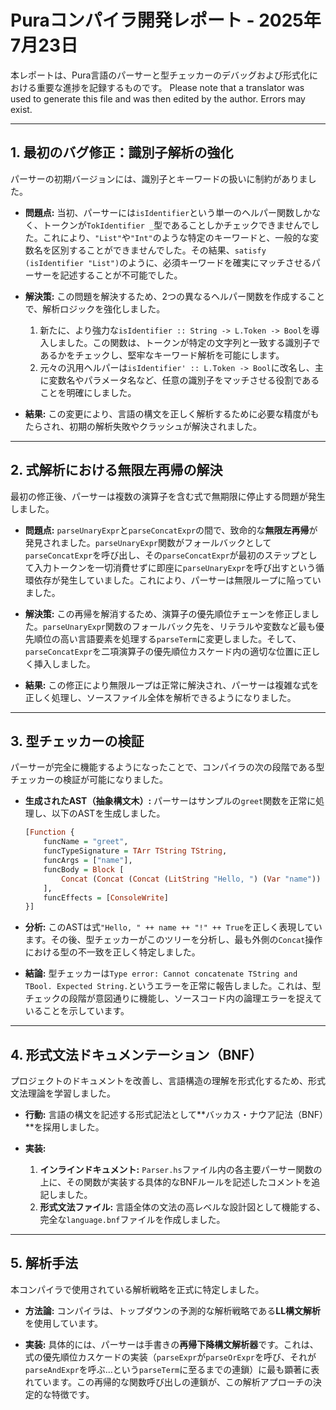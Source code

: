 # Puraコンパイラ開発レポート - 2025年7月23日

本レポートは、Pura言語のパーサーと型チェッカーのデバッグおよび形式化における重要な進捗を記録するものです。
Please note that a translator was used to generate this file and was then edited by the author. Errors may exist.

---

## 1. 最初のバグ修正：識別子解析の強化

パーサーの初期バージョンには、識別子とキーワードの扱いに制約がありました。

* **問題点:** 当初、パーサーには`isIdentifier`という単一のヘルパー関数しかなく、トークンが`TokIdentifier _`型であることしかチェックできませんでした。これにより、`"List"`や`"Int"`のような特定のキーワードと、一般的な変数名を区別することができませんでした。その結果、`satisfy (isIdentifier "List")`のように、必須キーワードを確実にマッチさせるパーサーを記述することが不可能でした。

* **解決策:** この問題を解決するため、2つの異なるヘルパー関数を作成することで、解析ロジックを強化しました。
    1.  新たに、より強力な`isIdentifier :: String -> L.Token -> Bool`を導入しました。この関数は、トークンが特定の文字列と一致する識別子であるかをチェックし、堅牢なキーワード解析を可能にします。
    2.  元々の汎用ヘルパーは`isIdentifier' :: L.Token -> Bool`に改名し、主に変数名やパラメータ名など、任意の識別子をマッチさせる役割であることを明確にしました。

* **結果:** この変更により、言語の構文を正しく解析するために必要な精度がもたらされ、初期の解析失敗やクラッシュが解決されました。

---

## 2. 式解析における無限左再帰の解決

最初の修正後、パーサーは複数の演算子を含む式で無期限に停止する問題が発生しました。

* **問題点:** `parseUnaryExpr`と`parseConcatExpr`の間で、致命的な**無限左再帰**が発見されました。`parseUnaryExpr`関数がフォールバックとして`parseConcatExpr`を呼び出し、その`parseConcatExpr`が最初のステップとして入力トークンを一切消費せずに即座に`parseUnaryExpr`を呼び出すという循環依存が発生していました。これにより、パーサーは無限ループに陥っていました。

* **解決策:** この再帰を解消するため、演算子の優先順位チェーンを修正しました。`parseUnaryExpr`関数のフォールバック先を、リテラルや変数など最も優先順位の高い言語要素を処理する`parseTerm`に変更しました。そして、`parseConcatExpr`を二項演算子の優先順位カスケード内の適切な位置に正しく挿入しました。

* **結果:** この修正により無限ループは正常に解決され、パーサーは複雑な式を正しく処理し、ソースファイル全体を解析できるようになりました。

---

## 3. 型チェッカーの検証

パーサーが完全に機能するようになったことで、コンパイラの次の段階である型チェッカーの検証が可能になりました。

* **生成されたAST（抽象構文木）:** パーサーはサンプルの`greet`関数を正常に処理し、以下のASTを生成しました。

    ```haskell
    [Function {
        funcName = "greet", 
        funcTypeSignature = TArr TString TString, 
        funcArgs = ["name"], 
        funcBody = Block [
            Concat (Concat (Concat (LitString "Hello, ") (Var "name")) (LitString "!")) (LitBool True)
        ], 
        funcEffects = [ConsoleWrite]
    }]
    ```

* **分析:** このASTは式`"Hello, " ++ name ++ "!" ++ True`を正しく表現しています。その後、型チェッカーがこのツリーを分析し、最も外側の`Concat`操作における型の不一致を正しく特定しました。

* **結論:** 型チェッカーは`Type error: Cannot concatenate TString and TBool. Expected String.`というエラーを正常に報告しました。これは、型チェックの段階が意図通りに機能し、ソースコード内の論理エラーを捉えていることを示しています。

---

## 4. 形式文法ドキュメンテーション（BNF）

プロジェクトのドキュメントを改善し、言語構造の理解を形式化するため、形式文法理論を学習しました。

* **行動:** 言語の構文を記述する形式記法として**バッカス・ナウア記法（BNF）**を採用しました。

* **実装:**
    1.  **インラインドキュメント:** `Parser.hs`ファイル内の各主要パーサー関数の上に、その関数が実装する具体的なBNFルールを記述したコメントを追記しました。
    2.  **形式文法ファイル:** 言語全体の文法の高レベルな設計図として機能する、完全な`language.bnf`ファイルを作成しました。

---

## 5. 解析手法

本コンパイラで使用されている解析戦略を正式に特定しました。

* **方法論:** コンパイラは、トップダウンの予測的な解析戦略である**LL構文解析**を使用しています。

* **実装:** 具体的には、パーサーは手書きの**再帰下降構文解析器**です。これは、式の優先順位カスケードの実装（`parseExpr`が`parseOrExpr`を呼び、それが`parseAndExpr`を呼ぶ…という`parseTerm`に至るまでの連鎖）に最も顕著に表れています。この再帰的な関数呼び出しの連鎖が、この解析アプローチの決定的な特徴です。
